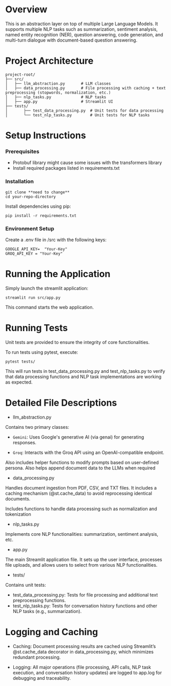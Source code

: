 # Overview
This is an abstraction layer on top of multiple Large Language Models. It supports multiple NLP tasks such as summarization, sentiment analysis, named entity recognition (NER), question answering, code generation, and multi-turn dialogue with document-based question answering.

# Project Architecture
```
project-root/
├── src/
│   ├── llm_abstraction.py       # LLM classes 
│   ├── data_processing.py       # File processing with caching + text preprocessing (stopwords, normalization, etc.)
│   ├── nlp_tasks.py             # NLP tasks 
│   ├── app.py                   # Streamlit UI
├── tests/
│       ├── test_data_processing.py  # Unit tests for data processing
│       └── test_nlp_tasks.py        # Unit tests for NLP tasks
```

# Setup Instructions
### Prerequisites
- Protobuf library might cause some issues with the transformers library
- Install required packages listed in requirements.txt
### Installation
``` 
git clone **need to change**
cd your-repo-directory
```
Install dependencies using pip:
```
pip install -r requirements.txt
```
### Environment Setup
Create a .env file in /src with the following keys:
```
GOOGLE_API_KEY=  "Your-Key"
GROQ_API_KEY = "Your-Key"
```

# Running the Application
Simply launch the streamlit application:
```
streamlit run src/app.py
```
This command starts the web application.

# Running Tests
Unit tests are provided to ensure the integrity of core functionalities.

To run tests using pytest, execute:
```
pytest tests/
```
This will run tests in test_data_processing.py and test_nlp_tasks.py to verify that data processing functions and NLP task implementations are working as expected.

# Detailed File Descriptions
- llm_abstraction.py 

Contains two primary classes:

- `Gemini`: Uses Google's generative AI (via genai) for generating responses.

- `Groq`: Interacts with the Groq API using an OpenAI-compatible endpoint.

Also includes helper functions to modify prompts based on user-defined persona. Also helps append document data to the LLMs when required

- data_processing.py

Handles document ingestion from PDF, CSV, and TXT files. It includes a caching mechanism (@st.cache_data) to avoid reprocessing identical documents. 

Includes functions to handle data processing such as normalization and tokenization

- nlp_tasks.py

Implements core NLP functionalities: summarization, sentiment analysis, etc.

- app.py

The main Streamlit application file. It sets up the user interface, processes file uploads, and allows users to select from various NLP functionalities.

- tests/

Contains unit tests:

- test_data_processing.py: Tests for file processing and additional text preprocessing functions.
- test_nlp_tasks.py: Tests for conversation history functions and other NLP tasks (e.g., summarization).

# Logging and Caching
- Caching:
Document processing results are cached using Streamlit’s @st.cache_data decorator in data_processing.py, which minimizes redundant processing.

- Logging:
All major operations (file processing, API calls, NLP task execution, and conversation history updates) are logged to app.log for debugging and traceability.

